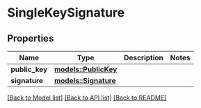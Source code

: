# SingleKeySignature

## Properties

Name | Type | Description | Notes
------------ | ------------- | ------------- | -------------
**public_key** | [**models::PublicKey**](PublicKey.md) |  | 
**signature** | [**models::Signature**](Signature.md) |  | 

[[Back to Model list]](../README.md#documentation-for-models) [[Back to API list]](../README.md#documentation-for-api-endpoints) [[Back to README]](../README.md)


